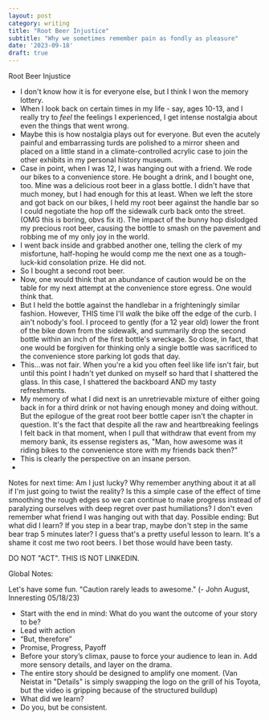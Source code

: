 ```yaml
---
layout: post
category: writing
title: "Root Beer Injustice"
subtitle: "Why we sometimes remember pain as fondly as pleasure"
date: '2023-09-18'
draft: true
---
```


Root Beer Injustice

- I don't know how it is for everyone else, but I think I won the memory lottery.
- When I look back on certain times in my life - say, ages 10-13, and I really try to _feel_ the feelings I experienced, I get intense nostalgia about even the things that went wrong.
- Maybe this is how nostalgia plays out for everyone. But even the acutely painful and embarrassing turds are polished to a mirror sheen and placed on a little stand in a climate-controlled acrylic case to join the other exhibits in my personal history museum.
- Case in point, when I was 12, I was hanging out with a friend. We rode our bikes to a convenience store. He bought a drink, and I bought one, too. Mine was a delicious root beer in a glass bottle. I didn't have that much money, but I had enough for this at least. When we left the store and got back on our bikes, I held my root beer against the handle bar so I could negotiate the hop off the sidewalk curb back onto the street. (OMG this is boring, obvs fix it). The impact of the bunny hop dislodged my precious root beer, causing the bottle to smash on the pavement and robbing me of my only joy in the world.
- I went back inside and grabbed another one, telling the clerk of my misfortune, half-hoping he would comp me the next one as a tough-luck-kid consolation prize. He did not.
- So I bought a second root beer.
- Now, one would think that an abundance of caution would be on the table for my next attempt at the convenience store egress. One would think that.
- But I held the bottle against the handlebar in a frighteningly similar fashion. However, THIS time I'll _walk_ the bike off the edge of the curb. I ain't nobody's fool. I proceed to gently (for a 12 year old) lower the front of the bike down from the sidewalk, and summarily drop the second bottle within an inch of the first bottle's wreckage. So close, in fact, that one would be forgiven for thinking only a single bottle was sacrificed to the convenience store parking lot gods that day.
- This...was not fair. When you're a kid you often feel like life isn't fair, but until this point I hadn't yet dunked on myself so hard that I shattered the glass. In this case, I shattered the backboard AND my tasty refreshments.
- My memory of what I did next is an unretrievable mixture of either going back in for a third drink or not having enough money and doing without. But the epilogue of the great root beer bottle caper isn't the chapter in question. It's the fact that despite all the raw and heartbreaking feelings I felt back in that moment, when I pull that withdraw that event from my memory bank, its essense registers as, "Man, how awesome was it riding bikes to the convenience store with my friends back then?" 
- This is clearly the perspective on an insane person.
- 

Notes for next time: Am I just lucky? Why remember anything about it at all if I'm just going to twist the reality? Is this a simple case of the effect of time smoothing the rough edges so we can continue to make progress instead of paralyzing ourselves with deep regret over past humiliations? I don't even remember what friend I was hanging out with that day. Possible ending: But what did I learn? If you step in a bear trap, maybe don't step in the same bear trap 5 minutes later? I guess that's a pretty useful lesson to learn. It's a shame it cost me two root beers. I bet those would have been tasty.

DO NOT "ACT". THIS IS NOT LINKEDIN.

Global Notes:

Let's have some fun. "Caution rarely leads to awesome." (- John August, Inneresting 05/18/23)

- Start with the end in mind: What do you want the outcome of your story to be?
- Lead with action
- “But, therefore”
- Promise, Progress, Payoff
- Before your story’s climax, pause to force your audience to lean in. Add more sensory details, and layer on the drama.
- The entire story should be designed to amplify one moment. (Van Neistat in "Details" is simply swapping the logo on the grill of his Toyota, but the video is gripping because of the structured buildup)
- What did we learn?
- Do you, but be consistent.
